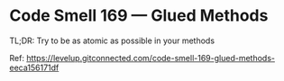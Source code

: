 # Code Smell 169 — Glued Methods

TL;DR: Try to be as atomic as possible in your methods

Ref: https://levelup.gitconnected.com/code-smell-169-glued-methods-eeca156171df
